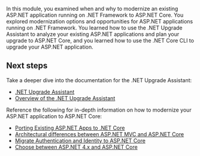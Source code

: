 In this module, you examined when and why to modernize an existing ASP.NET application running on .NET Framework to ASP.NET Core. You explored modernization options and opportunities for ASP.NET applications running on .NET Framework. You learned how to use the .NET Upgrade Assistant to analyze your existing ASP.NET applications and plan your upgrade to ASP.NET Core, and you learned how to use the .NET Core CLI to upgrade your ASP.NET application.

## Next steps

Take a deeper dive into the documentation for the .NET Upgrade Assistant:

* [.NET Upgrade Assistant](https://dotnet.microsoft.com/platform/upgrade-assistant)
* [Overview of the .NET Upgrade Assistant](/dotnet/core/porting/upgrade-assistant-overview)

Reference the following for in-depth information on how to modernize your ASP.NET application to ASP.NET Core:

* [Porting Existing ASP.NET Apps to .NET Core](/dotnet/architecture/porting-existing-aspnet-apps/)
* [Architectural differences between ASP.NET MVC and ASP.NET Core](https://github.com/dotnet-architecture/eBooks/blob/1ed30275281b9060964fcb2a4c363fe7797fe3f3/current/porting-existing-aspnet-apps/Porting-Existing-ASP.NET-Apps-to-.NET.pdf)
* [Migrate Authentication and Identity to ASP.NET Core](/aspnet/core/migration/identity)
* [Choose between ASP.NET 4.x and ASP.NET Core](/aspnet/core/fundamentals/choose-aspnet-framework)